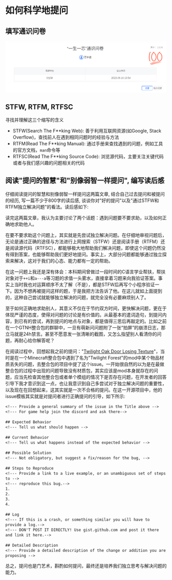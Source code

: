 # 如何科学地提问

## 填写通识问卷
<img src="../../figs/Screenshot from 2023-09-16 13-55-22.png" width="580" />

## STFW, RTFM, RTFSC
寻找并理解这三个缩写的含义
- STFW(Search The F**king Web): 善于利用互联网资源(如Google, Stack Overflow)，查找前人在遇到相同问题时的经验与方法
- RTFM(Read The F**king Manual): 通过手册来查找遇到的问题，例如工具的官方文档，`man`命令等
- RTFSC(Read The F**king Source Code): 浏览源代码，主要关注关键代码或者与我们感兴趣的问题相关的代码

## 阅读"提问的智慧"和"别像弱智一样提问", 编写读后感
仔细阅读提问的智慧和别像弱智一样提问这两篇文章, 结合自己过去提问和被提问的经历, 写一篇不少于800字的读后感, 谈谈你对"好的提问"以及"通过STFW和RTFM独立解决问题"的看法。读后感如下:

读完这两篇文章，我认为主要讨论了两个话题：遇到问题要不要求助，以及如何正确地求助他人。

在要不要求助这个问题上，其实就是先尝试独立解决问题。在仔细地审视问题后，无论是通过正确的途径与方法进行上网搜索（STFW）还是阅读手册（RTFM）还是阅读源代码（RTFSC），都能够极大地帮助我们解决问题，即使这个问题仍然没有得到答案，也能够帮助我们更好地提问。事实上，大部分问题都能够通过独立探索来解决，这对于我们的心态、能力都有一定的帮助。

在这一问题上我还是深有体会：本科期间曾做过一段时间的C语言学业帮扶，帮扶对象对于`++i`和`a---a`等习题的求值一头雾水，直接拿着习题来向我验证答案。事实上当时我也对运算顺序不太了解（不是），都是STFW后再写个小程序验证一下。因为不想再被提问这样的题，于是我把方法告诉了他。在这儿就如上面提到的，这种自己尝试就能够独立解决的问题，就完全没有必要麻烦别人了。

至于如何正确地求助别人，其意义不仅在于节约双方时间，更快解决问题，更在于体现严谨的态度，使得对问题的讨论是有价值的。从最基本的遣词造句，到提问内容，到已有的尝试，再到提问的地点与对象，都是值得三思后再敲定的。比如之前在一个GTNH整合包的群聊中，一旦有萌新问问题附了一张“拍屏”的崩溃日志，那立马就是24h禁言。甚至不愿意发一张清晰的截图，又怎么指望别人看清你的问题，再耐心给你解答呢？

在阅读过程中，回想起我之前的提问："[Twilight Oak Door Losing Texture](https://github.com/AllTheMods/ATM-3/issues/997)"，当时是在一个Minecraft整合包中遇到了名为"Twilight Forest"的mod中某个物品材质丢失的问题，去整合包的项目中提了这个issue。一开始很自然的以为是在最做整合包的过程中出现的问题导致没有材质包，其实应该是mod本身就存在的问题，应当先检查其他整合包或者单个模组的情况下是否存在问题，在开发者的回答引导下我才意识到这一点，也让我意识到自己多尝试对于独立解决问题的重要性，以及现在在回想起来，这其实就是一次不合格的提问。在这一开源项目中，他的issue模板其实就是对提问者进行正确提问的引导，如下所示:

```
<!--- Provide a general summary of the issue in the Title above -->
<!--- For game help join the discord and ask there-->

## Expected Behavior
<!--- Tell us what should happen -->

## Current Behavior
<!--- Tell us what happens instead of the expected behavior -->

## Possible Solution
<!--- Not obligatory, but suggest a fix/reason for the bug, -->

## Steps to Reproduce
<!--- Provide a link to a live example, or an unambiguous set of steps to -->
<!--- reproduce this bug.-->
1.
2.
3.
4.

## Log
<!--- If this is a crash, or something similar you will have to provide a log.-->
<!--- DON'T POST IT DIRECTLY! Use gist.github.com and post it there and link it here.-->

## Detailed Description
<!--- Provide a detailed description of the change or addition you are proposing -->
``` 

总之，提问也是门艺术，斟酌如何提问，最终还是培养我们独立思考与解决问题的能力。


